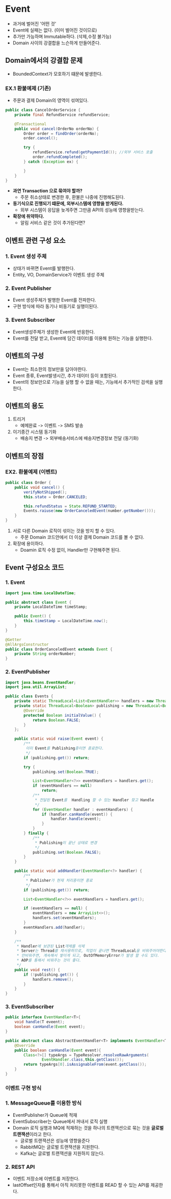 # Event
- 과거에 벌어진 '어떤 것'
- Event에 실패는 없다. (이미 벌어진 것이므로) 
- 추가만 가능하며 Immutable하다. (삭제,수정 불가능)
- Domain 사이의 강결합을 느슨하게 만들어준다.

## Domain에서의 강결합 문제

- BoundedContext가 모호하기 떄문에 발생한다.

### EX.1 환불예제 (기존)

- 주문과 결제 Domain의 영역이 섞여있다.

```java
public class CancelOrderService {
    private final RefundService refundService;

    @Transactional
    public void cancel(OrderNo orderNo) {
        Order order = findOrder(orderNo);
        order.cancel();

        try {
            refundService.refund(getPaymentId()); //외부 서비스 호출
            order.refundCompleted();
        } catch (Exception ex) {

        }
    }
}
```

- **과연 Transaction 으로 묶여야 할까?**
    - 주문 취소상태로 변경한 후, 환불은 나중에 진행해도된다.
- **동기식으로 진행되기 떄문에, 외부시스템에 영향을 받게된다.**
    - 외부 시스템이 응답을 늦게주면 그만큼 API의 성능에 영향을받는다.
- **확장에 취약하다.**
    - 알림 서비스 같은 것이 추가된다면?

## 이벤트 관련 구성 요소

### 1. Event 생성 주체

- 상태가 바뀌면 Event를 발행한다.
- Entity, VO, DomainService가 이벤트 생성 주체

### 2. Event Publisher

- Event 생성주체가 발행한 Event를 전파한다.
- 구현 방식에 따라 동기나 비동기로 실행이된다.

### 3. Event Subscriber

- Event생성주체가 생성한 Event에 반응한다.
- Event를 전달 받고, Event에 담긴 데이터를 이용해 원하는 기능을 실행한다.

## 이벤트의 구성

- Event는 최소한의 정보만을 담아야한다.
- Event 종류, Event발생시간, 추가 데이터 등이 포함된다.
- Event의 정보만으로 기능을 실행 할 수 없을 때는, 기능에서 추가적인 검색을 실행한다.

## 이벤트의 용도

1. 트리거
    - 예메완료 -> 이벤트 -> SMS 발송
2. 이기종간 시스템 동기화
    - 배송지 변경 -> 외부배송서비스에 배송지변경정보 전달 (동기화)

## 이벤트의 장점

### EX2. 환불예제 (이벤트)

```java
public class Order {
    public void cancel() {
        verifyNotShipped();
        this.state = Order.CANCELED;

        this.refundStatus = State.REFUND_STARTED;
        Events.raiuse(new OrderCanceledEvent(number.getNumber()));
    }
}
```

1. 서로 다른 Domain 로직이 섞이는 것을 방지 할 수 있다.
    - 주문 Domain 코드안에서 더 이상 결제 Domain 코드를 볼 수 없다.
2. 확장에 용이하다.
    - Doamin 로직 수정 없이, Handler만 구현해주면 된다.

## Event 구성요소 코드

### 1. Event

```java
import java.time.LocalDateTime;

public abstract class Event {
    private LocalDateTime timeStamp;

    public Event() {
        this.timeStamp = LocalDateTime.now();
    }
}

@Getter
@AllArgsConstructor
public class OrderCanceledEvent extends Event {
    private String orderNumber;
}
```

### 2. EventPublisher

```java
import java.beans.EventHandler;
import java.util.ArrayList;

public class Events {
    private static ThreadLocal<List<EventHandler>> handlers = new ThreadLocal();
    private static ThreadLocal<Boolean> publishing = new ThreadLocal<Boolean>() {
        @Override
        protected Boolean initialValue() {
            return Boolean.FALSE;
        }
    };

    public static void raise(Event event) {
        /**
         이미 Event를 Publishing중이면 종료한다.
         */
        if (publishing.get()) return;

        try {
            publishing.set(Boolean.TRUE);

            List<EventHandler<?>> eventHandlers = handlers.get();
            if (eventHandlers == null)
                return;
            /**
             * 전달된 Event를  Handling 할 수 있는 Handler 찾고 Handle
             */
            for (EventHandler handler : eventHandlers) {
                if (handler.canHandle(event)) {
                    handler.handle(event);
                }
            }
        } finally {
            /**
             * Publishing이 끝난 상태로 변경
             */
            publishing.set(Boolean.FALSE);
        }
    }

    public static void addHandler(EventHandler<?> handler) {
        /**
         * Publisher가 현재 처리중이면 종료
         */
        if (publishing.get()) return;

        List<EventHandler<?>> eventHandlers = handlers.get();

        if (eventHandlers == null) {
            eventHandlers = new ArrayList<>();
            handlers.set(eventHandlers);
        }
        eventHandlers.add(handler);
    }

    /**
     * Handler에 보관된 List객체를 삭제
     * Server는 Thread를 재사용하므로, 작업이 끝나면 ThreadLocal을 비워주어야한다.
     * 안비워주면, 계속해서 쌓이게 되고, OutOfMemoryError가 발생 할 수도 있다.
     * AOP를 통해서 비워주는 것이 좋다.
     */
    public void rest() {
        if (!publishing.get()) {
            handlers.remove();
        }
    }
}
```

### 3. EventSubscriber
```java
public interface EventHandler<T>{
    void handle(T eveent);
    boolean canHandle(Event event);
}

public abstract class AbstractEventHandler<T> implements EventHandler<T>{
    @Override
    public boolean canHandle(Event event){
        Class<?>[] typeArgs = TypeResolver.resolveRawArguments(
                EventHandler.class,this.getClass());
        return typeArgs[0].isAssignableFrom(event.getClass());
    }
}
```

### 이벤트 구현 방식

### 1. MessageQueue를 이용한 방식
- EventPublisher가 Queue에 적재
- EventSubscriber는 Queue에서 꺼내서 로직 실행
- Domain 로직 실행과 MQ에 적재하는 것을 하나의 트랜잭션으로 묶는 것을 **글로벌 트랜잭션**이라고 한다.
  - 글로벌 트랜잭션은 성능에 영향을준다
  - RabbitMQ는 글로벌 트랜잭션을 지원한다.
  - Kafka는 글로벌 트랜잭션을 지원하지 않는다.

### 2. REST API
- 이벤트 저장소에 이벤트를 저장한다.
- lastOffset인자를 통해서 아직 처리못한 이벤트를 READ 할 수 있는 API를 제공한다.